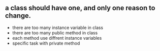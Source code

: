 ## a class should have one, and only one reason to change.

* there are too many instance variable in class
* there are too many public method in class
* each method use diffrent instance variables
* specific task with private method